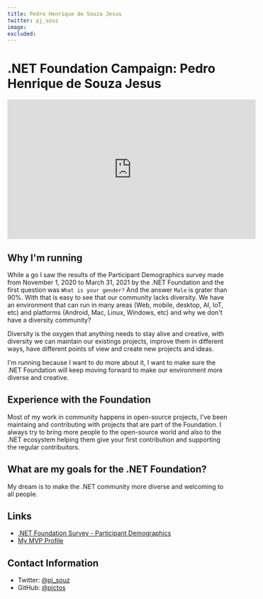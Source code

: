 ```yaml
---
title: Pedro Henrique de Souza Jesus
twitter: pj_souz
image: 
excluded: 
---
```


# .NET Foundation Campaign: Pedro Henrique de Souza Jesus

<iframe width="560" height="315" src="https://www.youtube.com/embed/crpB00RAePE" title="YouTube video player" frameborder="0" allow="accelerometer; autoplay; clipboard-write; encrypted-media; gyroscope; picture-in-picture" allowfullscreen></iframe>

## Why I'm running

While a go I saw the results of the Participant Demographics survey made from November 1, 2020 to March 31, 2021 by the .NET Foundation and the first question was `What is your gender?` And the answer `Male` is grater than 90%. With that is easy to see that our community lacks diversity. We have an environment that can run in many areas (Web, mobile, desktop, AI, IoT, etc) and platforms (Android, Mac, Linux, Windows, etc) and why we don't have a diversity community?

Diversity is the oxygen that anything needs to stay alive and creative, with diversity we can maintain our existings projects, improve them in different ways, have different points of view and create new projects and ideas.

I'm running because I want to do more about it, I want to make sure the .NET Foundation will keep moving forward to make our environment more diverse and creative.

## Experience with the Foundation

Most of my work in community happens in open-source projects, I've been maintaing and contributing with projects that are part of the Foundation. I always try to bring more people to the open-source world and also to the .NET ecosystem helping them give your first contribution and supporting the regular contribuitors.

## What are my goals for the .NET Foundation?

My dream is to make the .NET community more diverse and welcoming to all people.

## Links

* [.NET Foundation Survey - Participant Demographics](https://pt.surveymonkey.com/stories/SM-P9X9NB2C/)
* [My MVP Profile](https://mvp.microsoft.com/en-us/PublicProfile/5003788?fullName=Pedro%20%20)


## Contact Information

* Twitter: [@pj_souz](https://twitter.com/pj_souz)
* GitHub: [@pictos](https://github.com/pictos)
